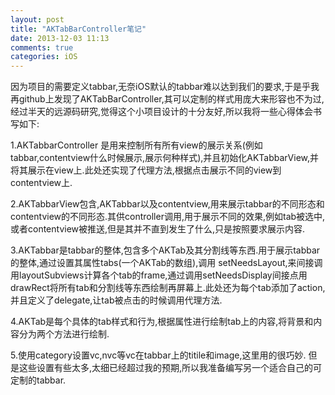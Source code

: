 ```yaml
---
layout: post
title: "AKTabBarController笔记"
date: 2013-12-03 11:13
comments: true
categories: iOS
---
```

因为项目的需要定义tabbar,无奈iOS默认的tabbar难以达到我们的要求,于是乎我再github上发现了AKTabBarController,其可以定制的样式用庞大来形容也不为过,经过半天的远源码研究,觉得这个小项目设计的十分友好,所以我将一些心得体会书写如下:

1.AKTabbarController 是用来控制所有所有view的展示关系(例如tabbar,contentview什么时候展示,展示何种样式),并且初始化AKTabbarView,并将其展示在view上.此处还实现了代理方法,根据点击展示不同的view到contentview上.

2.AKTabbarView包含,AKTabbar以及contentview,用来展示tabbar的不同形态和contentview的不同形态.其供controller调用,用于展示不同的效果,例如tab被选中,或者contentview被推送,但是其并不直到发生了什么,只是按照要求展示内容.

3.AKTabbar是tabbar的整体,包含多个AKTab及其分割线等东西.用于展示tabbar的整体,通过设置其属性tabs(一个AKTab的数组),调用 setNeedsLayout,来间接调用layoutSubviews计算各个tab的frame,通过调用setNeedsDisplay间接点用drawRect将所有tab和分割线等东西绘制再屏幕上.此处还为每个tab添加了action,并且定义了delegate,让tab被点击的时候调用代理方法.

4.AKTab是每个具体的tab样式和行为,根据属性进行绘制tab上的内容,将背景和内容分为两个方法进行绘制.

5.使用category设置vc,nvc等vc在tabbar上的titile和image,这里用的很巧妙.
但是这些设置有些太多,太细已经超过我的预期,所以我准备编写另一个适合自己的可定制的tabbar.